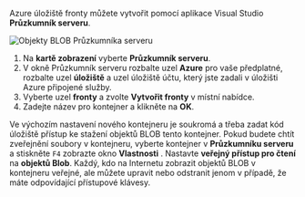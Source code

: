 Azure úložiště fronty můžete vytvořit pomocí aplikace Visual Studio **Průzkumník serveru**.

![Objekty BLOB Průzkumníka serveru][Image1]

1. Na **kartě zobrazení** vyberte **Průzkumník serveru**.
2. V okně Průzkumník serveru rozbalte uzel **Azure** pro vaše předplatné, rozbalte uzel **úložiště** a uzel úložiště účtu, který jste zadali v úložišti Azure připojené služby.
3. Vyberte uzel **fronty** a zvolte **Vytvořit fronty** v místní nabídce.
4. Zadejte název pro kontejner a klikněte na **OK**.   

Ve výchozím nastavení nového kontejneru je soukromá a třeba zadat kód úložiště přístup ke stažení objektů BLOB tento kontejner. Pokud budete chtít zveřejnění soubory v kontejneru, vyberte kontejner v **Průzkumníku serveru** a stiskněte `F4` zobrazte okno **Vlastnosti** . Nastavte **veřejný přístup pro čtení** na **objektů Blob**. Každý, kdo na Internetu zobrazit objektů BLOB v kontejneru veřejné, ale můžete upravit nebo odstranit jenom v případě, že máte odpovídající přístupové klávesy.


[Image1]: ./media/vs-create-blob-container-in-server-explorer/vs-storage-create-blob-containers-in-Server-Explorer.png